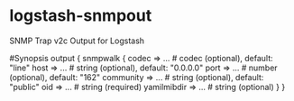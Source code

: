 logstash-snmpout
================

SNMP Trap v2c Output for Logstash

#Synopsis
output {
  snmpwalk {
    codec => ... # codec (optional), default: "line"
    host => ... # string (optional), default: "0.0.0.0"
    port => ... # number (optional), default: "162"
    community => ... # string (optional), default: "public"
    oid => ... # string (required)
    yamilmibdir => ... # string (optional)
  }
}
